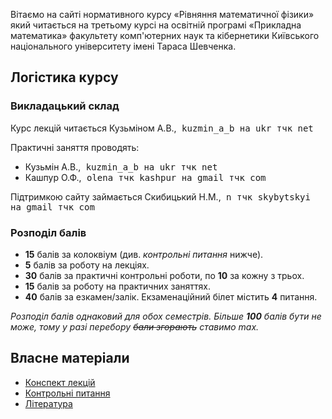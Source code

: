 Вітаємо на сайті нормативного курсу &laquo;Рівняння математичної фізики&raquo; який читається на третьому курсі на освітній програмі &laquo;Прикладна математика&raquo; факультету комп'ютерних наук та кібернетики Київського національного університету імені Тараса Шевченка.

## Логістика курсу

### Викладацький склад

Курс лекцій читається Кузьміном А.В.,<span style="font-family:monospace;"> kuzmin_a_b на ukr тчк net</span>

Практичні заняття проводять:
- Кузьмін А.В.,<span style="font-family:monospace;"> kuzmin_a_b на ukr тчк net</span>
- Кашпур О.Ф.,<span style="font-family:monospace;"> olena тчк kashpur на gmail тчк com</span>

Підтримкою сайту займається Скибицький Н.М.,<span style="font-family:monospace;"> n тчк skybytskyi на gmail тчк com</span>

### Розподіл балів

- **15** балів за колоквіум (див. _контрольні питання_ нижче).
- **5** балів за роботу на лекціях.
- **30** балів за практичні контрольні роботи, по **10** за кожну з трьох.
- **15** балів за роботу на практичних заняттях.
- **40** балів за езкамен/залік. Екзаменаційний білет містить **4** питання.

_Розподіл балів однаковий для обох семестрів._
_Більше **100** балів бути не може, тому у разі перебору ~~бали згорають~~ ставимо max._

## Власне матеріали

- [Конспект лекцій](lectures/README.md)
- [Контрольні питання](control/README.md)
- [Література](books/README.md)
